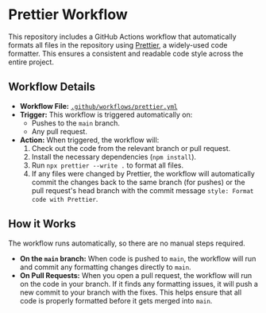 # Prettier Workflow

This repository includes a GitHub Actions workflow that automatically formats
all files in the repository using [Prettier](https://prettier.io/), a
widely-used code formatter.
This ensures a consistent and readable code style across the entire project.

## Workflow Details

- **Workflow File:** [`.github/workflows/prettier.yml`](../.github/workflows/prettier.yml)
- **Trigger:** This workflow is triggered automatically on:
  - Pushes to the `main` branch.
  - Any pull request.
- **Action:** When triggered, the workflow will:
  1. Check out the code from the relevant branch or pull request.
  2. Install the necessary dependencies (`npm install`).
  3. Run `npx prettier --write .` to format all files.
  4. If any files were changed by Prettier, the workflow will automatically
     commit the changes back to the same branch (for pushes) or the pull
     request's head branch with the commit message
     `style: Format code with Prettier`.

## How it Works

The workflow runs automatically, so there are no manual steps required.

- **On the `main` branch:** When code is pushed to `main`, the workflow will
  run and commit any formatting changes directly to `main`.
- **On Pull Requests:** When you open a pull request, the workflow will run on
  the code in your branch.
  If it finds any formatting issues, it will push a new commit to your branch
  with the fixes.
  This helps ensure that all code is properly formatted before it gets merged
  into `main`.
